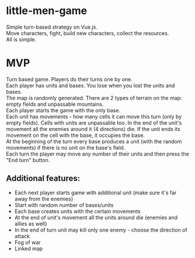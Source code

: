 # little-men-game

Simple turn-based strategy on Vue.js.  
Move characters, fight, build new characters, collect the resources.  
All is simple.  


# MVP
Turn based game. Players do their turns one by one.  
Each player has units and bases. You lose when you lost the units and bases.  
The map is randomly generated. There are 2 types of terrain on the map: empty fields and unpassable mountains.  
Each player starts the game with the only base.  
Each unit has movements - how many cells it can move this turn (only by empty fields). Cells with units are unpassable too. In the end of the unit's movement all the enemies around it (4 directions) die. If the unit ends its movement on the cell with the base, it occupies the base.  
At the beginning of the turn every base produces a unit (with the random movements) if there is no unit on the base's field.  
Each turn the player may move any number of their units and then press the "End turn" button.  

## Additional features:
* Each next player starts game with additional unit (make sure it's far away from the enemies)
* Start with random number of bases/units
* Each base creates units with the certain movements
* At the end of unit's movement all the units around die (enemies and allies as well)
* In the end of turn unit may kill only one enemy - choose the direction of attack
* Fog of war
* Linked map


